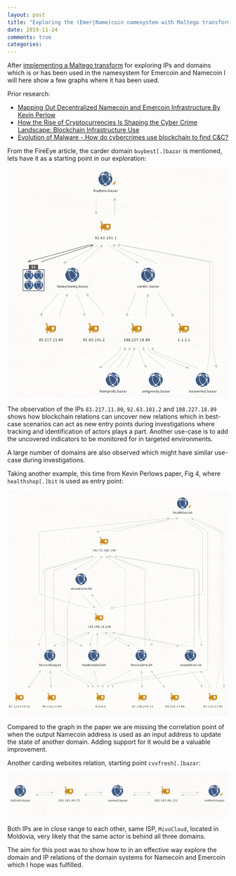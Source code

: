 ```yaml
---
layout: post
title: "Exploring the (Emer|Name)coin namesystem with Maltego transforms"
date: 2019-11-24
comments: true
categories:
---
```


After [implementing a Maltego transform](https://github.com/Tomasuh/Maltego_Transform_Blockchain_DNS) for exploring IPs and domains which is or has been used 
in the namesystem for Emercoin and Namecoin I will here show a few graphs where it has been used.

Prior research:

* [Mapping Out Decentralized Namecoin and Emercoin Infrastructure
By Kevin Perlow](https://i.blackhat.com/us-18/Wed-August-8/us-18-Perlow-Beating-the-Blockchain-by-Mapping-Out_Decentralized_Namecoin-and-Emercoin-Infrastructure-wp.pdf)
* [How the Rise of Cryptocurrencies Is Shaping the Cyber Crime Landscape: Blockchain Infrastructure Use](https://www.fireeye.com/blog/threat-research/2018/04/cryptocurrencies-cyber-crime-blockchain-infrastructure-use.html)
* [Evolution of Malware - How do cybercrimes use blockchain to find C&C?](https://www.aptld.org/meeting/20180928/6b-4%20Evolution%20of%20malware-%20group%20ib.pdf)

From the FireEye article, the carder domain `buybest[.]bazar` is mentioned, lets have it as a starting point in our 
exploration:

![](/images/2019-11-17_buybest.png) 

The observation of the IPs `83.217.11.80`, `92.63.101.2` and `188.227.18.89` shows how blockchain relations can uncover new relations which in best-case scenarios can act as new entry points during investigations where tracking and identification of actors plays a part. Another use-case is to add the uncovered indicators to be monitored for in targeted environments.

A large number of domains are also observed which might have similar use-case during investigations.

Taking another example, this time from Kevin Perlows paper, Fig 4, where `healthshop[.]bit` is used as entry point:

![](/images/2019-11-24_healthshop.png)

Compared to the graph in the paper we are missing the correlation point of when the output Namecoin address is used as an input address to update the state of another domain. Adding support for it would be a valuable improvement.

Another carding websites relation, starting point `cvvfresh[.]bazar`:

![](/images/2019-11-24_fresh.png)

Both IPs are in close range to each other, same ISP, `MivoCloud`, located in Moldovia, very likely that the same actor is behind all three domains.

The aim for this post was to show how to in an effective way explore the domain and IP relations of the domain systems for Namecoin and Emercoin which I hope was fulfilled.